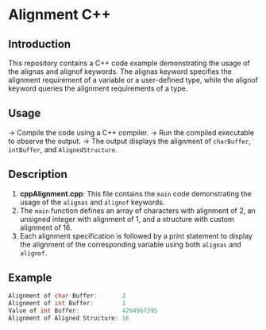 # Alignment C++

## Introduction

This repository contains a C++ code example demonstrating the usage of the alignas and alignof keywords. The alignas keyword specifies the alignment requirement of a variable or a user-defined type, while the alignof keyword queries the alignment requirements of a type.

## Usage

-> Compile the code using a C++ compiler.
-> Run the compiled executable to observe the output.
-> The output displays the alignment of `charBuffer`, `intBuffer`, and `AlignedStructure`.

## Description

1. **cppAlignment.cpp**: This file contains the `main` code demonstrating the usage of the `alignas` and `alignof` keywords.
2. The `main` function defines an array of characters with alignment of 2, an unsigned integer with alignment of 1, and a structure with custom alignment of 16.
3. Each alignment specification is followed by a print statement to display the alignment of the corresponding variable using both `alignas` and `alignof`.

## Example

```cpp
Alignment of char Buffer: 		2
Alignment of int Buffer: 		1
Value of int Buffer: 			4294967295
Alignment of Aligned Structure: 16
```